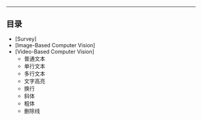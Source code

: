 ****
## 目录
* [Survey]
* [Image-Based Computer Vision]
* [Video-Based Computer Vision]
    * 普通文本
    * 单行文本
    * 多行文本
    * 文字高亮
    * 换行
    * 斜体
    * 粗体
    * 删除线

